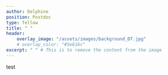 ```yaml
---
author: Delphine
position: Postdoc
type: fellow
title: " "
header:
    overlay_image: "/assets/images/background_DT.jpg"
    # overlay_color: "#5e616c"
excerpt: " " # This is to remove the content from the image
---
```


test
